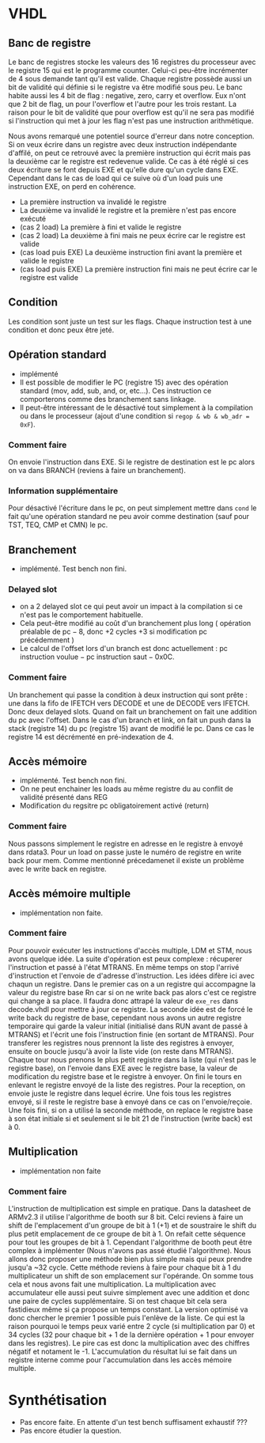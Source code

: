 # VHDL

## Banc de registre

Le banc de registres stocke les valeurs des 16 registres du processeur avec le registre 15 qui est le programme counter. Celui-ci peu-être incrémenter de 4 sous demande tant qu'il est valide. Chaque registre possède aussi un bit de validité qui définie si le registre va être modifié sous peu. Le banc habite aussi les 4 bit de flag : negative, zero, carry et overflow. Eux n'ont que 2 bit de flag, un pour l'overflow et l'autre pour les trois restant. La raison pour le bit de validité que pour overflow est qu'il ne sera pas modifié si l'instruction qui met à jour les flag n'est pas une instruction arithmétique.

Nous avons remarqué une potentiel source d'erreur dans notre conception. Si on veux écrire dans un registre avec deux instruction indépendante d'affilé, on peut ce retrouvé avec la première instruction qui écrit mais pas la deuxième car le registre est redevenue valide. Ce cas à été réglé si ces deux écriture se font depuis EXE et qu'elle dure qu'un cycle dans EXE. Cependant dans le cas de load qui ce suive où d'un load puis une instruction EXE, on perd en cohérence.
 - La première instruction va invalidé le registre
 - La deuxième va invalidé le registre et la première n'est pas encore exécuté
 - (cas 2 load) La première à fini et valide le registre
 - (cas 2 load) La deuxième à fini mais ne peux écrire car le registre est valide
 - (cas load puis EXE) La deuxième instruction fini avant la première et valide le registre
 - (cas load puis EXE) La première instruction fini mais ne peut écrire car le registre est valide
 
## Condition

Les condition sont juste un test sur les flags. Chaque instruction test à une condition et donc peux être jeté.

## Opération standard

 - implémenté
 - Il est possible de modifier le PC (registre 15) avec des opération standard (mov, add, sub, and, or, etc...). Ces instruction ce comporterons comme des branchement sans linkage.
 - Il peut-être intéressant de le désactivé tout simplement à la compilation ou dans le processeur (ajout d'une condition si `regop & wb & wb_adr = 0xF`).

### Comment faire

On envoie l'instruction dans EXE. Si le registre de destination est le pc alors on va dans BRANCH (reviens à faire un branchement).

### Information supplémentaire

Pour désactivé l'écriture dans le pc, on peut simplement mettre dans `cond` le fait qu'une opération standard ne peu avoir comme destination (sauf pour TST, TEQ, CMP et CMN) le pc.

## Branchement

 - implémenté. Test bench non fini.

### Delayed slot

 - on a 2 delayed slot ce qui peut avoir un impact à la compilation si ce n'est pas le comportement habituelle.
 - Cela peut-être modifié au coût d'un branchement plus long ( opération préalable de $\text{pc} - 8$, donc +2 cycles +3 si modification pc précédemment )
 - Le calcul de l'offset lors d'un branch est donc actuellement : $\text{pc instruction voulue} - \text{pc instruction saut} - \text{0x0C}$. 
 
### Comment faire

Un branchement qui passe la condition à deux instruction qui sont prête : une dans la fifo de IFETCH vers DECODE et une de DECODE vers IFETCH. Donc deux delayed slots. Quand on fait un branchement on fait une addition du pc avec l'offset. Dans le cas d'un branch et link, on fait un push dans la stack (registre 14) du pc (registre 15) avant de modifié le pc. Dans ce cas le registre 14 est décrémenté en pré-indexation de 4.

## Accès mémoire

 - implémenté. Test bench non fini.
 - On ne peut enchainer les loads au même registre du au conflit de validité présenté dans REG
 - Modification du regsitre pc obligatoirement activé (return)
 
### Comment faire

Nous passons simplement le registre en adresse en le registre à envoyé dans rdata3. Pour un load on passe juste le numéro de registre en write back pour mem.
Comme mentionné précedamenet il existe un problème avec le write back en registre.
 
## Accès mémoire multiple

 - implémentation non faite.
 
### Comment faire

Pour pouvoir exécuter les instructions d'accès multiple, LDM et STM, nous avons quelque idée. La suite d'opération est peux complexe : récuperer l'instruction et passé à l'état MTRANS. En même temps on stop l'arrivé d'instruction et l'envoie de d'adresse d'instruction. Les idées difère ici avec chaqun un registre. Dans le premier cas on a un registre qui accompagne la valeur du registre base Rn car si on ne write back pas alors c'est ce registre qui change à sa place. Il faudra donc attrapé la valeur de `exe_res` dans decode.vhdl pour mettre à jour ce registre. La seconde idée est de forcé le write back du registre de base, cependant nous avons un autre registre temporaire qui garde la valeur initial (initialisé dans RUN avant de passé à MTRANS) et l'écrit une fois l'instruction finie (en sortant de MTRANS).
Pour transferer les registres nous prennont la liste des registres à envoyer, ensuite on boucle jusqu'à avoir la liste vide (on reste dans MTRANS). Chaque tour nous prenons le plus petit registre dans la liste (qui n'est pas le registre base), on l'envoie dans EXE avec le registre base, la valeur de modification du registre base et le registre à envoyer. On fini le tours en enlevant le registre envoyé de la liste des registres. Pour la reception, on envoie juste le registre dans lequel écrire. Une fois tous les registres envoyé, si il reste le registre base à envoyé dans ce cas on l'envoie/reçoie.
Une fois fini, si on a utilisé la seconde méthode, on replace le registre base à son état initiale si et seulement si le bit 21 de l'instruction (write back) est à 0.

## Multiplication

 - implémentation non faite
 
### Comment faire

L'instruction de multiplication est simple en pratique. Dans la datasheet de ARMv2.3 il utilise l'algorithme de booth sur 8 bit. Celci reviens à faire un shift de l'emplacement d'un groupe de bit à 1 (+1) et de soustraire le shift du plus petit emplacement de ce groupe de bit à 1. On refait cette séquence pour tout les groupes de bit à 1.
Cependant l'algorithme de booth peut être complex à implémenter (Nous n'avons pas assé étudié l'algorithme). Nous allons donc proposer une méthode bien plus simple mais qui peux prendre jusqu'a ~32 cycle. Cette méthode reviens à faire pour chaque bit à 1 du multiplicateur un shift de son emplacement sur l'opérande. On somme tous cela et nous avons fait une multiplication. La multiplication avec accumulateur elle aussi peut suivre simplement avec une addition et donc une paire de cycles supplémentaire.
Si on test chaque bit cela sera fastidieux même si ça propose un temps constant. La version optimisé va donc chercher le premier 1 possible puis l'enlève de la liste. Ce qui est la raison pourquoi le temps peux varié entre 2 cycle (si multiplication par 0) et 34 cycles (32 pour chaque bit + 1 de la dernière opération + 1 pour envoyer dans les registres). Le pire cas est donc la multiplication avec des chiffres négatif et notament le -1. L'accumulation du résultat lui se fait dans un registre interne comme pour l'accumulation dans les accès mémoire multiple.

# Synthétisation

 - Pas encore faite. En attente d'un test bench suffisament exhaustif ???
 - Pas encore étudier la question.
